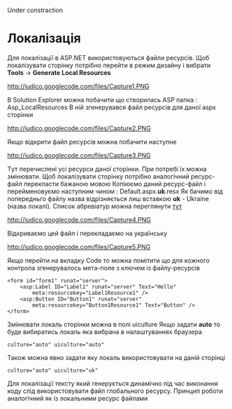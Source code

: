 Under constraction

# Локалізація #

Для локалізації в ASP.NET використовуються файли ресурсів.
Щоб локалізувати сторінку потрібно перейти в режим дизайну і вибрати **Tools** -> **Generate Local Resources**

http://iudico.googlecode.com/files/Capture1.PNG

В Solution Explorer можна побачити що створилась ASP папка : Asp\_LocalResources
В ній згенерувався файл ресурсів для даної aspx сторінки

http://iudico.googlecode.com/files/Capture2.PNG

Якщо відкрити файл ресурсів можна побачити наступне

http://iudico.googlecode.com/files/Capture3.PNG

Tут перечислені yсі ресурси даної сторінки. При потребі їх можна змінювати.
Щоб локалізувати сторінку потрібно аналогічний ресурс-файл перекласти бажаною мовою
Копіюємо даний ресурс-файл і перейменовуємо наступним чином : Default.aspx.**uk**.resx
Як бачимо від попередньго файлу назва відрізняється лиш вставкою **uk** - Ukraine (назва локалі). Список абревіатур можна переглянути [тут](http://en.wikipedia.org/wiki/List_of_ISO_639-1_codes)

http://iudico.googlecode.com/files/Capture4.PNG

Відкриваємо цей файл і перекладаємо на українську

http://iudico.googlecode.com/files/Capture5.PNG

Якщо перейти на вкладку Соde то можна помітити що для кожного контрола згенерувалось мета-поле з ключем із файлу-ресурсів

```
<form id="form1" runat="server">
    <asp:Label ID="Label1" runat="server" Text="Hello" 
        meta:resourcekey="Label1Resource1" />
    <asp:Button ID="Button1" runat="server" 
        meta:resourcekey="Button1Resource1" Text="Button" />
</form>
```

Змінювати локаль сторінки можна в полі uiculture
Якщо задати **auto** то буде вибиратись локаль яка вибрана в налаштуваннях браузера
```
culture="auto" uiculture="auto"
```
Також можна явно задати яку локаль використовувати на даній сторінці
```
culture="auto" uiculture="uk"
```

Для локалізації тексту який генерується динамічно під час виконання коду слід використовувати файл глобального ресурсу. Принцип роботи аналогічний як із локальними ресурс файлами